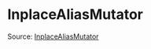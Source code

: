 # InplaceAliasMutator

Source: [InplaceAliasMutator](../../../csrc/device_lower/pass/inplace_alias.cpp#L86)
